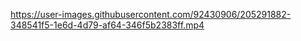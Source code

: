 
https://user-images.githubusercontent.com/92430906/205291882-348541f5-1e6d-4d79-af64-346f5b2383ff.mp4

